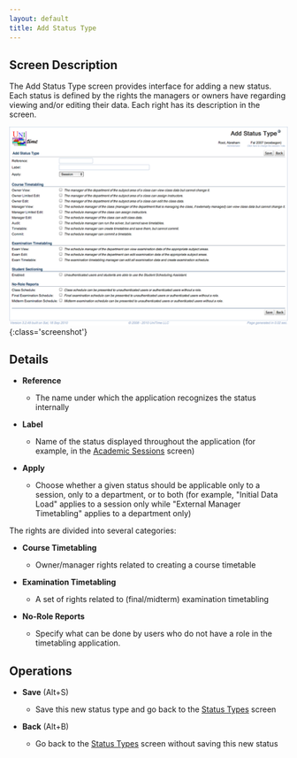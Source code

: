 ```yaml
---
layout: default
title: Add Status Type
---
```



## Screen Description

The Add Status Type screen provides interface for adding a new status. Each status is defined by the rights the managers or owners have regarding viewing and/or editing their data. Each right has its description in the screen.

![Add Status Type](images/add-status-type-1.png){:class='screenshot'}

## Details

* **Reference**
	* The name under which the application recognizes the status internally

* **Label**
	* Name of the status displayed throughout the application (for example, in the [Academic Sessions](academic-sessions) screen)

* **Apply**
	* Choose whether a given status should be applicable only to a session, only to a department, or to both (for example, "Initial Data Load" applies to a session only while "External Manager Timetabling" applies to a department only)

The rights are divided into several categories:

* **Course Timetabling**
	* Owner/manager rights related to creating a course timetable

* **Examination Timetabling**
	* A set of rights related to (final/midterm) examination timetabling

* **No-Role Reports**
	* Specify what can be done by users who do not have a role in the timetabling application.

## Operations

* **Save** (Alt+S)
	* Save this new status type and go back to the [Status Types](status-types) screen

* **Back** (Alt+B)
	* Go back to the [Status Types](status-types) screen without saving this new status

